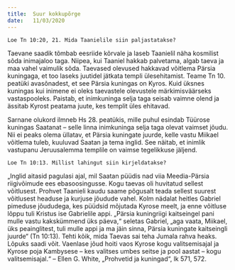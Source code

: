```yaml
---
title:  Suur kokkupõrge
date:   11/03/2020
---
```



`Loe Tn 10:20, 21. Mida Taanielile siin paljastatakse?`

Taevane saadik tõmbab eesriide kõrvale ja laseb Taanielil näha kosmilist sõda inimajaloo taga. Niipea, kui Taaniel hakkab palvetama, algab taeva ja maa vahel vaimulik sõda. Taevased olevused hakkavad võitlema Pärsia kuningaga, et too laseks juutidel jätkata templi ülesehitamist. Teame Tn 10. peatüki avasõnadest, et see Pärsia kuningas on Kyros. Kuid üksnes kuningas kui inimene ei oleks taevastele olevustele märkimisväärseks vastaspooleks. Paistab, et inimkuninga selja taga seisab vaimne olend ja ässitab Kyrost peatama juute, kes templit üles ehitavad.

Sarnane olukord ilmneb Hs 28. peatükis, mille puhul esindab Tüürose kuningas Saatanat – selle linna inimkuninga selja taga olevat vaimset jõudu. Nii ei peaks olema üllatav, et Pärsia kuningate juurde, kelle vastu Miikael võitlema tuleb, kuuluvad Saatan ja tema inglid. See näitab, et inimlik vastupanu Jeruusalemma templile on vaimse tegelikkuse jäljend.

`Loe Tn 10:13. Millist lahingut siin kirjeldatakse?`

„Inglid aitasid pagulasi ajal, mil Saatan püüdis nad viia Meedia-Pärsia riigivõimude ees ebasoosingusse. Kogu taevas oli huvitatud sellest võitlusest. Prohvet Taanieli kaudu saame põgusalt teada sellest suurest võitlusest headuse ja kurjuse jõudude vahel. Kolm nädalat heitles Gabriel pimeduse jõududega, kes püüdsid mõjutada Kyrose meelt, ja enne võitluse lõppu tuli Kristus ise Gabrielile appi. „Pärsia kuningriigi kaitseingel pani mulle vastu kakskümmend üks päeva,“ seletas Gabriel, „aga vaata, Miikael, üks peainglitest, tuli mulle appi ja ma jäin sinna, Pärsia kuningate kaitseingli juurde“ (Tn 10:13). Tehti kõik, mida Taevas sai teha Jumala rahva heaks. Lõpuks saadi võit. Vaenlase jõud hoiti vaos Kyrose kogu valitsemisajal ja Kyrose poja Kambysese – kes valitses umbes seitse ja pool aastat – kogu valitsemisajal.“ – Ellen G. White, „Prohvetid ja kuningad“, lk 571, 572.
